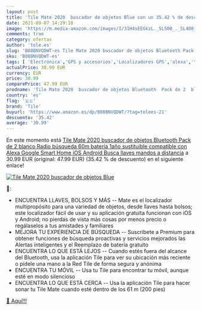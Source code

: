 ```yaml
---
layout: post
title: 'Tile Mate 2020  buscador de objetos Blue con un 35.42 % de descuento'
date: 2021-09-07 14:29:18
image: 'https://m.media-amazon.com/images/I/31H4sEEGkzL._SL500_._SL400_.jpg'
comments: true
category: ofertas
author: 'tole.es'
slug: 'B08BNVQDWT-es Tile Mate 2020 buscador de objetos Bluetooth Pack de 2...'
sku: 'B08BNVQDWT-es'
tags: [ 'Electrónica','GPS y accesorios','Localizadores GPS','alexa','tile', ]
actualPrice: 30.99 EUR
currency: EUR
price: 30.99
comparePrice: 47.99 EUR
prodname: 'Tile Mate 2020  buscador de objetos Bluetooth  Pack de 2  blanco  Radio búsqueda 60m  batería 1año sustituible  compatible con Alexa  Google Smart Home  iOS  Android  Busca llaves  mandos a distancia'
country: 'es'
flag: '🇪🇸'
brand: 'Tile'
buyurl: 'https://www.amazon.es/dp/B08BNVQDWT/?tag=tolees-21'
descuento: '35.42'
average: '30.99'
---
```


En este momento está [Tile Mate 2020  buscador de objetos Bluetooth  Pack de 2  blanco  Radio búsqueda 60m  batería 1año sustituible  compatible con Alexa  Google Smart Home  iOS  Android  Busca llaves  mandos a distancia](https://www.amazon.es/dp/B08BNVQDWT/?tag=tolees-21) a 30.99 EUR (original: 47.99 EUR) (35.42 %  de descuento) en el siguiente enlace!

[![Tile Mate 2020  buscador de objetos Blue](https://m.media-amazon.com/images/I/31H4sEEGkzL._SL500_._SL400_.jpg)](https://www.amazon.es/dp/B08BNVQDWT/?tag=tolees-21)

🔎:

- ENCUENTRA LLAVES, BOLSOS Y MÁS -- Mate es el localizador multipropósito para una variedad de objetos, desde llaves hasta bolsos; este localizador fácil de usar y su aplicación gratuita funcionan con iOS y Android; no pierdas de vista más cosas por menos precio o regálaselos a tus amistades y familiares
- MEJORA TU EXPERIENCIA DE BÚSQUEDA -- Suscríbete a Premium para obtener funciones de búsqueda proactivas y servicios mejorados las Alertas inteligentes y el Reemplazo de batería gratuito
- ENCUENTRA LO QUE ESTÁ LEJOS -- Cuando estés fuera del alcance del Bluetooth, usa la aplicación Tile para ver su ubicación más reciente o pídele una mano a la Red Tile de forma segura y anónima
- ENCUENTRA TU MÓVIL -- Usa tu Tile para encontrar tu móvil, aunque esté en modo silencioso
- ENCUENTRA LO QUE ESTÁ CERCA -- Usa la aplicación Tile para hacer sonar tu Tile Mate cuando esté dentro de los 61 m (200 pies)

[🛒 Aquí!!!](https://www.amazon.es/dp/B08BNVQDWT/?tag=tolees-21)
